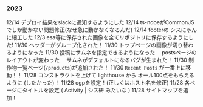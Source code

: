 ### 2023
12/14 デプロイ結果をslackに通知するようにした
12/14 ts-ndoeがCommonJSでしか動かない問題修正(なぜ急に動かなくなるんだ)
12/14 footerの シスにゃん に細工した
12/3 esa等に保存された画像を全てリポジトリに保存するようにした!
11/30 ヘッダーがグループ化された！
11/30 トップページの画像が切り替わるようになった
11/30 投稿にサムネを指定できるようになった
　postsページのレイアウトが変わった
　サムネがデフォルトになるバグが生まれた！
11/30 制作物一覧ページ(`/products`)が追加された！
11/30 `Recent Posts` が一番上に移動！！
11/28 コンストラクトを上げて lighthouse から オール100点をもらえるように (したかった)！
11/28 ogpを設定！(正しくはホスト名を修正)
11/28 各ページにタイトルを設定 ( Activity | シス研 みたいな )
11/28 サイトマップを追加！
